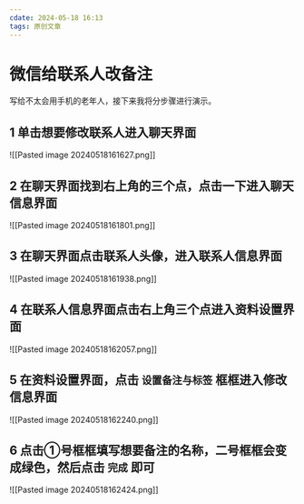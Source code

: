 ```yaml
---
cdate: 2024-05-18 16:13
tags: 原创文章 
---
```


# 微信给联系人改备注

写给不太会用手机的老年人，接下来我将分步骤进行演示。

## 1 单击想要修改联系人进入聊天界面

![[Pasted image 20240518161627.png]]

## 2 在聊天界面找到右上角的三个点，点击一下进入聊天信息界面

![[Pasted image 20240518161801.png]]

## 3 在聊天界面点击联系人头像，进入联系人信息界面

![[Pasted image 20240518161938.png]]

## 4 在联系人信息界面点击右上角三个点进入资料设置界面

![[Pasted image 20240518162057.png]]

## 5 在资料设置界面，点击 `设置备注与标签` 框框进入修改信息界面

![[Pasted image 20240518162240.png]]

## 6 点击①号框框填写想要备注的名称，二号框框会变成绿色，然后点击 `完成` 即可

![[Pasted image 20240518162424.png]]